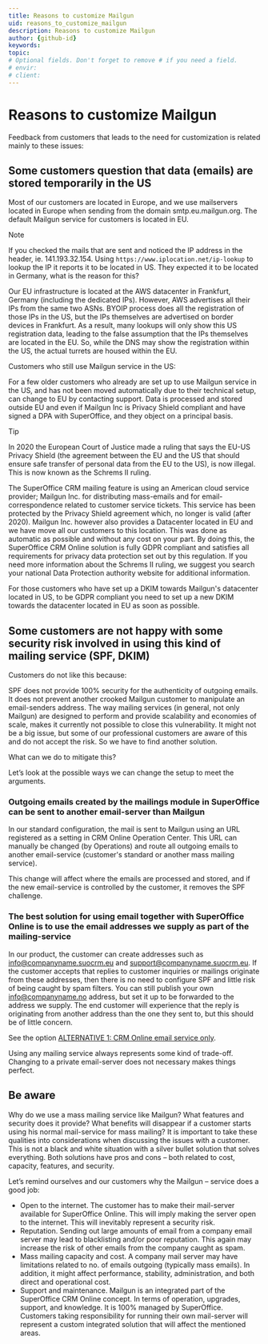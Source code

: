 ```yaml
---
title: Reasons to customize Mailgun
uid: reasons_to_customize_mailgun
description: Reasons to customize Mailgun
author: {github-id}
keywords:
topic:
# Optional fields. Don't forget to remove # if you need a field.
# envir:
# client:
---
```


<!-- markdownlint-disable-file MD013 -->

# Reasons to customize Mailgun

Feedback from customers that leads to the need for customization is related mainly to these issues:

## Some customers question that data (emails) are stored temporarily in the US

Most of our customers are located in Europe, and we use mailservers located in Europe when sending from the domain smtp.eu.mailgun.org.
The default Mailgun service for customers is located in EU.

> [!NOTE]
> If you checked the mails that are sent and noticed the IP address in the header, ie.  141.193.32.154.
> Using `https://www.iplocation.net/ip-lookup` to lookup the IP it reports it to be located in US. They expected it to be located in Germany, what is the reason for this?
>
> Our EU infrastructure is located at the AWS datacenter in Frankfurt, Germany (including the dedicated IPs). However, AWS advertises all their IPs from the same two ASNs. BYOIP process does all the registration of those IPs in the US, but the IPs themselves are advertised on border devices in Frankfurt. As a result, many lookups will only show this US registration data, leading to the false assumption that the IPs themselves are located in the EU. So, while the DNS may show the registration within the US, the actual turrets are housed within the EU.

Customers who still use Mailgun service in the US:

For a few older customers who already are set up to use Mailgun service in the US, and has not been moved automatically due to their technical setup, can change to EU by contacting support.
Data is processed and stored outside EU and even if Mailgun Inc is Privacy Shield compliant and have signed a DPA with SuperOffice, and they object on a principal basis.

> [!TIP]
> In 2020 the European Court of Justice made a ruling that says the EU-US Privacy Shield (the agreement between the EU and the US that should ensure safe transfer of personal data from the EU to the US), is now illegal. This is now known as the Schrems II ruling.
>
> The SuperOffice CRM mailing feature is using an American cloud service provider; Mailgun Inc. for distributing mass-emails and for email-correspondence related to customer service tickets. This service has been protected by the Privacy Shield agreement which, no longer is valid (after 2020).
> Mailgun Inc. however also provides a Datacenter located in EU and we have move all our customers to this location. This was done as automatic as possible and without any cost on your part. By doing this, the SuperOffice CRM Online solution is fully GDPR compliant and satisfies all requirements for privacy data protection set out by this regulation.
If you need more information about the Schrems II ruling, we suggest you search your national Data Protection authority website for additional information.
>
> For those customers who have set up a DKIM towards Mailgun's datacenter located in US, to be GDPR compliant you need to set up a new DKIM towards the datacenter located in EU as soon as possible.

## Some customers are not happy with some security risk involved in using this kind of mailing service (SPF, DKIM)

Customers do not like this because:

SPF does not provide 100% security for the authenticity of outgoing emails. It does not prevent another crooked Mailgun customer to manipulate an email-senders address. The way mailing services (in general, not only Mailgun) are designed to perform and provide scalability and economies of scale, makes it currently not possible to close this vulnerability. It might not be a big issue, but some of our professional customers are aware of this and do not accept the risk. So we have to find another solution.

What can we do to mitigate this?

Let’s look at the possible ways we can change the setup to meet the arguments.

### Outgoing emails created by the mailings module in SuperOffice can be sent to another email-server than Mailgun

In our standard configuration, the mail is sent to Mailgun using an URL registered as a setting in CRM Online Operation Center. This URL can manually be changed (by Operations) and route all outgoing emails to another email-service (customer's standard or another mass mailing service).

This change will affect where the emails are processed and stored, and if the new email-service is controlled by the customer, it removes the SPF challenge.

### The best solution for using email together with SuperOffice Online is to use the email addresses we supply as part of the mailing-service

In our product, the customer can create addresses such as info@companyname.suocrm.eu and support@companyname.suocrm.eu. If the customer accepts that replies to customer inquiries or mailings originate from these addresses, then there is no need to configure SPF and little risk of being caught by spam filters. You can still publish your own info@companyname.no address, but set it up to be forwarded to the address we supply. The end customer will experience that the reply is originating from another address than the one they sent to, but this should be of little concern.

See the option [ALTERNATIVE 1: CRM Online email service only][1].

Using any mailing service always represents some kind of trade-off. Changing to a private email-server does not necessary makes things perfect.

## Be aware

Why do we use a mass mailing service like Mailgun? What features and security does it provide? What benefits will disappear if a customer starts using his normal mail-service for mass mailing? It is important to take these qualities into considerations when discussing the issues with a customer. This is not a black and white situation with a silver bullet solution that solves everything. Both solutions have pros and cons – both related to cost, capacity, features, and security.

Let’s remind ourselves and our customers why the Mailgun – service does a good job:

* Open to the internet.
    The customer has to make their mail-server available for SuperOffice Online. This will imply making the server open to the internet. This will inevitably represent a security risk.
* Reputation.
    Sending out large amounts of email from a company email server may lead to blacklisting and/or poor reputation. This again may increase the risk of other emails from the company caught as spam.
* Mass mailing capacity and cost.
    A company mail server may have limitations related to no. of emails outgoing (typically mass emails). In addition, it might affect performance, stability, administration, and both direct and operational cost.
* Support and maintenance.
    Mailgun is an integrated part of the SuperOffice CRM Online concept. In terms of operation, upgrades, support, and knowledge. It is 100% managed by SuperOffice. Customers taking responsibility for running their own mail-server will represent a custom integrated solution that will affect the mentioned areas.

<!-- Referenced links -->
[1]: overview.md
